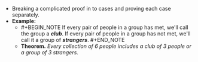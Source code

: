 - Breaking a complicated proof in to cases and proving each case separately.
- **Example:**
	- #+BEGIN_NOTE
	  If every pair of people in a group has met, we'll call the group a _**club**_.
	  If every pair of people in a group has not met, we'll call it a group of _**strangers**_.
	  #+END_NOTE
	- **Theorem.** _Every collection of 6 people includes a club of 3 people or a group of 3 strangers_.